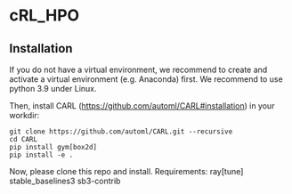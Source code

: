 # cRL_HPO

## Installation
If you do not have a virtual environment, we recommend to create and activate a virtual environment (e.g. Anaconda) first.
We recommend to use python 3.9 under Linux.

Then, install CARL (https://github.com/automl/CARL#installation) in your workdir:
```
git clone https://github.com/automl/CARL.git --recursive
cd CARL
pip install gym[box2d]
pip install -e .
```

Now, please clone this repo and install.
Requirements:
ray[tune]
stable_baselines3
sb3-contrib

